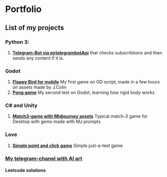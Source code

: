 # Portfolio
## List of my projects

### Python 3:
1. [**Telegram-Bot via pytelegrambotApi**](https://github.com/TomYumCoder/Telebot_subscribtions_checker)  that checks subscribtions and then sends any content if it is.

### Godot
1. [**Flappy Bird for mobile**](https://github.com/TomYumCoder/Flappy-Bird) My first game on GD script, made in a few hours on assets made by J.Colin
2. [**Pong game**](https://github.com/TomYumCoder/Godot-simple-pong-game) My second test on Godot, learning how rigid body works

### C# and Unity
1. [**Match3-game with Midjourney assets**](https://github.com/TomYumCoder/Match-3-game-on-Unity) Typical match-3 game for Desktop with gems made with MJ prompts

### Love 
1. [**Simple point and click game**](https://github.com/TomYumCoder/Lua2-simple-point-and-click-game) Simple just-a-test game

### [**My telegram-chanel with AI art**](https://t.me/ai_drawing)

#### Leetcode solutions
